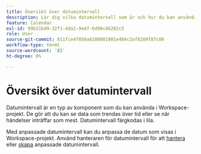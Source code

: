 ```yaml
---
title: Översikt över datumintervall
description: Lär dig vilka datumintervall som är och hur du kan använda dem vid rapportering.
feature: Calendar
exl-id: 99b31bd9-32f1-4da1-9e47-6d90c66282c5
role: User
source-git-commit: 811fce4f056a6280081901e484c3af8209f87c06
workflow-type: tm+mt
source-wordcount: '81'
ht-degree: 0%

---
```


# Översikt över datumintervall

Datumintervall är en typ av komponent som du kan använda i Workspace-projekt. De gör att du kan se data som trendas över tid eller se när händelser inträffar som mest. Datumintervall färgkodas i lila.

Med anpassade datumintervall kan du anpassa de datum som visas i Workspace-projekt. Använd hanteraren för datumintervall för att [hantera](manage.md) eller [skapa](create.md) anpassade datumintervall.

